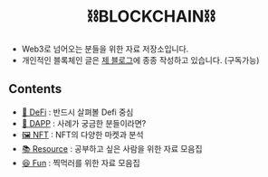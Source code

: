 <h1 align="center"> ⛓️BLOCKCHAIN⛓️ </h1>

- Web3로 넘어오는 분들을 위한 자료 저장소입니다.
- 개인적인 블록체인 글은 [제 블로그](https://ansubin.com/)에 종종 작성하고 있습니다. (구독가능)

## Contents

- [🏦 DeFi](./defi.md) : 반드시 살펴볼 Defi 중심
- [📱 DAPP](./dapp.md) : 사례가 궁금한 분들이라면?
- [🖼️ NFT](./nft.md) : NFT의 다양한 마켓과 분석
- [📚 Resource](./resource.md) : 공부하고 싶은 사람을 위한 자료 모음집
- [😆 Fun](./fun.md) : 찍먹러를 위한 자료 모음집

